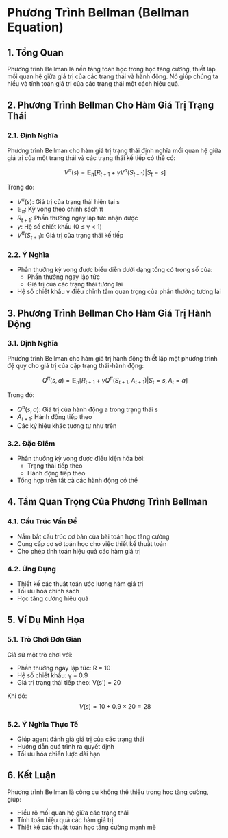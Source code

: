 # Phương Trình Bellman (Bellman Equation)

## 1. Tổng Quan
Phương trình Bellman là nền tảng toán học trong học tăng cường, thiết lập mối quan hệ giữa giá trị của các trạng thái và hành động. Nó giúp chúng ta hiểu và tính toán giá trị của các trạng thái một cách hiệu quả.

## 2. Phương Trình Bellman Cho Hàm Giá Trị Trạng Thái

### 2.1. Định Nghĩa
Phương trình Bellman cho hàm giá trị trạng thái định nghĩa mối quan hệ giữa giá trị của một trạng thái và các trạng thái kế tiếp có thể có:

$$V^\pi(s) = \mathbb{E}_\pi[R_{t+1} + \gamma V^\pi(S_{t+1})|S_t=s]$$

Trong đó:
- $V^\pi(s)$: Giá trị của trạng thái hiện tại s
- $\mathbb{E}_\pi$: Kỳ vọng theo chính sách π
- $R_{t+1}$: Phần thưởng ngay lập tức nhận được
- $\gamma$: Hệ số chiết khấu (0 ≤ γ < 1)
- $V^\pi(S_{t+1})$: Giá trị của trạng thái kế tiếp

### 2.2. Ý Nghĩa
- Phần thưởng kỳ vọng được biểu diễn dưới dạng tổng có trọng số của:
  + Phần thưởng ngay lập tức
  + Giá trị của các trạng thái tương lai
- Hệ số chiết khấu γ điều chỉnh tầm quan trọng của phần thưởng tương lai

## 3. Phương Trình Bellman Cho Hàm Giá Trị Hành Động

### 3.1. Định Nghĩa
Phương trình Bellman cho hàm giá trị hành động thiết lập một phương trình đệ quy cho giá trị của cặp trạng thái-hành động:

$$Q^\pi(s,a) = \mathbb{E}_\pi[R_{t+1} + \gamma Q^\pi(S_{t+1},A_{t+1})|S_t=s,A_t=a]$$

Trong đó:
- $Q^\pi(s,a)$: Giá trị của hành động a trong trạng thái s
- $A_{t+1}$: Hành động tiếp theo
- Các ký hiệu khác tương tự như trên

### 3.2. Đặc Điểm
- Phần thưởng kỳ vọng được điều kiện hóa bởi:
  + Trạng thái tiếp theo
  + Hành động tiếp theo
- Tổng hợp trên tất cả các hành động có thể

## 4. Tầm Quan Trọng Của Phương Trình Bellman

### 4.1. Cấu Trúc Vấn Đề
- Nắm bắt cấu trúc cơ bản của bài toán học tăng cường
- Cung cấp cơ sở toán học cho việc thiết kế thuật toán
- Cho phép tính toán hiệu quả các hàm giá trị

### 4.2. Ứng Dụng
- Thiết kế các thuật toán ước lượng hàm giá trị
- Tối ưu hóa chính sách
- Học tăng cường hiệu quả

## 5. Ví Dụ Minh Họa

### 5.1. Trò Chơi Đơn Giản
Giả sử một trò chơi với:
- Phần thưởng ngay lập tức: R = 10
- Hệ số chiết khấu: γ = 0.9
- Giá trị trạng thái tiếp theo: V(s') = 20

Khi đó:
$$V(s) = 10 + 0.9 \times 20 = 28$$

### 5.2. Ý Nghĩa Thực Tế
- Giúp agent đánh giá giá trị của các trạng thái
- Hướng dẫn quá trình ra quyết định
- Tối ưu hóa chiến lược dài hạn

## 6. Kết Luận
Phương trình Bellman là công cụ không thể thiếu trong học tăng cường, giúp:
- Hiểu rõ mối quan hệ giữa các trạng thái
- Tính toán hiệu quả các hàm giá trị
- Thiết kế các thuật toán học tăng cường mạnh mẽ
